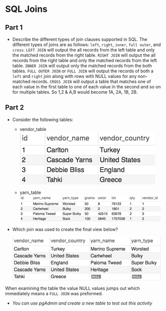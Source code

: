 # SQL Joins

## Part 1

* Describe the different types of join clauses supported in SQL.
The different types of joins are as follows: `left`, `right`, `inner`, `full outer`, and `cross`.
  `LEFT JOIN` will output the all records from the left table and only the matched records from the right table.
  `RIGHT JOIN` will output the all records from the right table and only the matched records from the left table.
  `INNER JOIN` will output only the matched records from the both tables.
  `FULL OUTER JOIN` or `FULL JOIN` will output the records of both a `left` and `right` join along with rows with NULL values for any non-matched records.
  `CROSS JOIN` will output a table that matches one of each value in the first table to one of each value in the second and so on for multiple tables. So 1,2 & A,B would become 1A, 2A, 1B, 2B.

## Part 2

* Consider the following tables:

  * vendor_table
  ![vendor_table.png](Images/vendor_table.png)

  * yarn_table
  ![yarn_table.png](Images/yarn_table.png)

* Which join was used to create the final view below?

  ![table_join.png](Images/table_join.png)
 
 When examining the table the value NULL values jumps out which immediately means a `FULL JOIN` was preformed.

* _You can use pgAdmin and create a new table to test out this activity_
